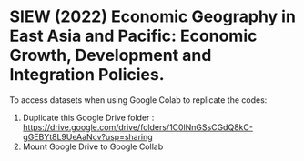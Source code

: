# SIEW (2022) Economic Geography in East Asia and Pacific: Economic Growth, Development and Integration Policies.
To access datasets when using Google Colab to replicate the codes:
1. Duplicate this Google Drive folder : https://drive.google.com/drive/folders/1C0lNnGSsCGdQ8kC-gGEBYt8L9UeAaNcv?usp=sharing 
2. Mount Google Drive to Google Collab
